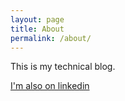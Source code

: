 ```yaml
---
layout: page
title: About
permalink: /about/
---
```

This is my technical blog.

[I'm also on linkedin](https://www.linkedin.com/in/pwing/)
